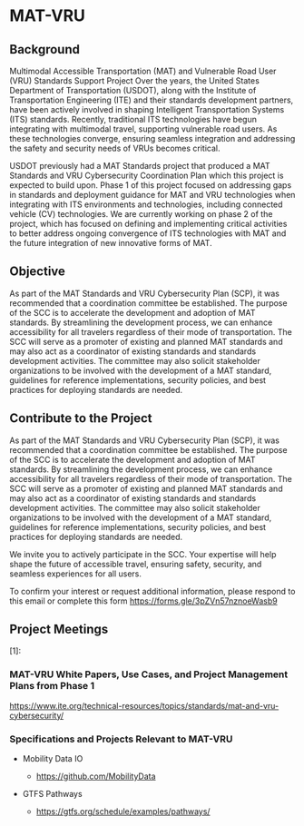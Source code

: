 # MAT-VRU
## **Background**

Multimodal Accessible Transportation (MAT) and Vulnerable Road User (VRU) Standards Support Project
Over the years, the United States Department of Transportation (USDOT), along with the Institute of Transportation Engineering (ITE) and their standards development partners, have been actively involved in shaping Intelligent Transportation Systems (ITS) standards. Recently, traditional ITS technologies have begun integrating with multimodal travel, supporting vulnerable road users. As these technologies converge, ensuring seamless integration and addressing the safety and security needs of VRUs becomes critical.  

USDOT previously had a MAT Standards project that produced a MAT Standards and VRU Cybersecurity Coordination Plan which this project is expected to build upon. Phase 1 of this project focused on addressing gaps in standards and deployment guidance for MAT and VRU technologies when integrating with ITS environments and technologies, including connected vehicle (CV) technologies. We are currently working on phase 2 of the project, which has focused on defining and implementing critical activities to better address ongoing convergence of ITS technologies with MAT and the future integration of new innovative forms of MAT.  

## **Objective**

As part of the MAT Standards and VRU Cybersecurity Plan (SCP), it was recommended that a coordination committee be established. The purpose of the SCC is to accelerate the development and adoption of MAT standards. By streamlining the development process, we can enhance accessibility for all travelers regardless of their mode of transportation. The SCC will serve as a promoter of existing and planned MAT standards and may also act as a coordinator of existing standards and standards development activities. The committee may also solicit stakeholder organizations to be involved with the development of a MAT standard, guidelines for reference implementations, security policies, and best practices for deploying standards are needed. 

## **Contribute to the Project**

As part of the MAT Standards and VRU Cybersecurity Plan (SCP), it was recommended that a coordination committee be established. The purpose of the SCC is to accelerate the development and adoption of MAT standards. By streamlining the development process, we can enhance accessibility for all travelers regardless of their mode of transportation. The SCC will serve as a promoter of existing and planned MAT standards and may also act as a coordinator of existing standards and standards development activities. The committee may also solicit stakeholder organizations to be involved with the development of a MAT standard, guidelines for reference implementations, security policies, and best practices for deploying standards are needed. 

We invite you to actively participate in the SCC. Your expertise will help shape the future of accessible travel, ensuring safety, security, and seamless experiences for all users.  

To confirm your interest or request additional information, please respond to this email or complete this form https://forms.gle/3pZVn57nznoeWasb9

## **Project Meetings**
[1]: 


### **MAT-VRU White Papers, Use Cases, and Project Management Plans from Phase 1**
https://www.ite.org/technical-resources/topics/standards/mat-and-vru-cybersecurity/

### **Specifications and Projects Relevant to MAT-VRU**

- Mobility Data IO
  - https://github.com/MobilityData
  
- GTFS Pathways
  - https://gtfs.org/schedule/examples/pathways/



